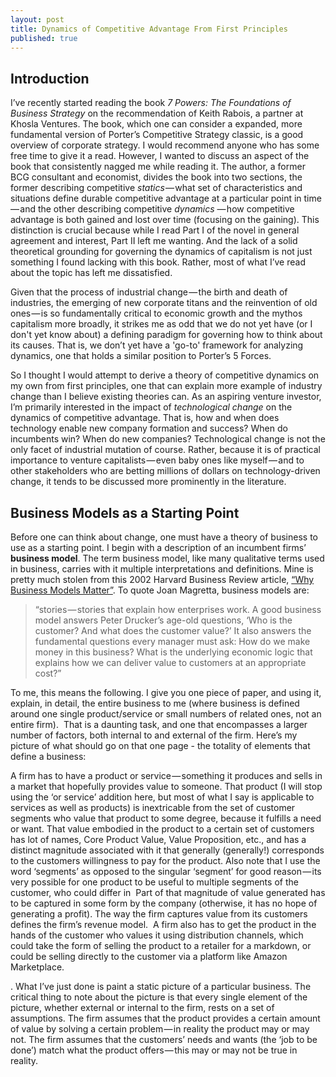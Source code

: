 ```yaml
---
layout: post
title: Dynamics of Competitive Advantage From First Principles
published: true
---
```


## Introduction 

I’ve recently started reading the book _7 Powers: The Foundations of Business Strategy_ on the recommendation of Keith Rabois, a partner at Khosla Ventures. The book, which one can consider a expanded, more fundamental version of Porter’s Competitive Strategy classic, is a good overview of corporate strategy. I would recommend anyone who has some free time to give it a read. However, I wanted to discuss an aspect of the book that consistently nagged me while reading it. The author, a former BCG consultant and economist, divides the book into two sections, the former describing competitive _statics_ — what set of characteristics and situations define durable competitive advantage at a particular point in time — and the other describing competitive _dynamics_  — how competitive advantage is both gained and lost over time (focusing on the gaining). This distinction is crucial because while I read Part I of the novel in general agreement and interest, Part II left me wanting. And the lack of a solid theoretical grounding for governing the dynamics of capitalism is not just something I found lacking with this book. Rather, most of what I’ve read about the topic has left me dissatisfied. 

Given that the process of industrial change — the birth and death of industries, the emerging of new corporate titans and the reinvention of old ones — is so fundamentally critical to economic growth and the mythos capitalism more broadly, it strikes me as odd that we do not yet have (or I don't yet know about) a defining paradigm for governing how to think about its causes. That is, we don’t yet have a 'go-to' framework for analyzing dynamics, one that holds a similar position to Porter’s 5 Forces. 

So I thought I would attempt to derive a theory of competitive dynamics on my own from first principles, one that can explain more example of industry change than I believe existing theories can. As an aspiring venture investor,  I’m primarily interested in  the impact of _technological change_ on the dynamics of competitive advantage. That is, how and when does technology enable new company formation and success? When do incumbents win? When do new companies? Technological change is not the only facet of industrial mutation of course. Rather, because it is of practical importance to venture capitalists — even baby ones like myself — and to other stakeholders who are betting millions of dollars on technology-driven change, it tends to be discussed more prominently in the literature. 

## Business Models as a Starting Point

Before one can think about change, one must have a theory of business to use as a starting  point. I begin with a description of an incumbent firms’ **business model**. The term business model, like many qualitative terms used in business, carries with it multiple interpretations and definitions. Mine is pretty much stolen from this 2002 Harvard Business Review article, [“Why Business Models Matter”](https://hbr.org/2002/05/why-business-models-matter). To quote Joan Magretta, business models are:

> “stories — stories that explain how enterprises work. A good business model answers Peter Drucker’s age-old questions, ‘Who is the customer? And what does the customer value?’ It also answers the fundamental questions every manager must ask: How do we make money in this business? What is the underlying economic logic that explains how we can deliver value to customers at an appropriate cost?” 
> 




To me, this means the following. I give you one piece of paper, and using it, explain, in detail, the entire business to me (where business is defined around one single product/service or small numbers of related ones, not an entire firm). 
That is a daunting task, and one that encompasses a larger number of factors, both internal to and external of the firm. Here’s my picture of what should go on that one page - the totality of elements that define a business:


A firm has to have a product or service — something it produces and sells in a market that hopefully provides value to someone. That product (I will stop using the ‘or service’ addition here,  but most of what I say is applicable to services as well as products) is inextricable from the set of customer segments who value that product to some degree, because it fulfills a need or want. That value embodied in the product to a certain set of customers has lot of names, Core Product Value, Value Proposition, etc., and has a distinct magnitude associated with it that generally (generally!) corresponds to the customers willingness to pay for the product. Also note that I use the word ‘segments’ as opposed to the singular ‘segment’ for good reason — its very possible for one product to be useful to multiple segments of the customer, who could differ in 
Part of that magnitude of value generated has to be captured in some form by the company (otherwise, it has no hope of generating a profit). The way the firm captures value from its customers defines the firm’s revenue model. 
A firm also has to get the product in the hands of the customer who values it using distribution channels, which could take the form of selling the product to a retailer for a markdown, or could be selling directly to the customer via a platform like Amazon Marketplace. 





.
What I’ve just done is paint a static picture of a particular business. The critical thing to note about the picture is that every single element of the picture, whether external or internal to the firm, rests on a set of assumptions. The firm assumes that the product provides a certain amount of value by solving a certain problem — in reality the product may or may not. The firm assumes that the customers’ needs and wants (the ‘job to be done’) match what the product offers — this may or may not be true in reality.
